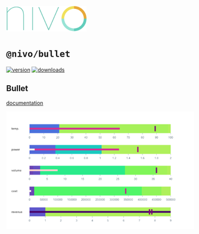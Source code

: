 <a href="https://nivo.rocks"><img alt="nivo" src="https://raw.githubusercontent.com/plouc/nivo/master/nivo.png" width="216" height="68"/></a>

# `@nivo/bullet`

[![version](https://img.shields.io/npm/v/@nivo/bullet?style=for-the-badge)](https://www.npmjs.com/package/@nivo/bullet)
[![downloads](https://img.shields.io/npm/dm/@nivo/bullet?style=for-the-badge)](https://www.npmjs.com/package/@nivo/bullet)

## Bullet

[documentation](http://nivo.rocks/bullet/)

![Bullet](https://raw.githubusercontent.com/plouc/nivo/master/website/src/assets/captures/bullet.png)

